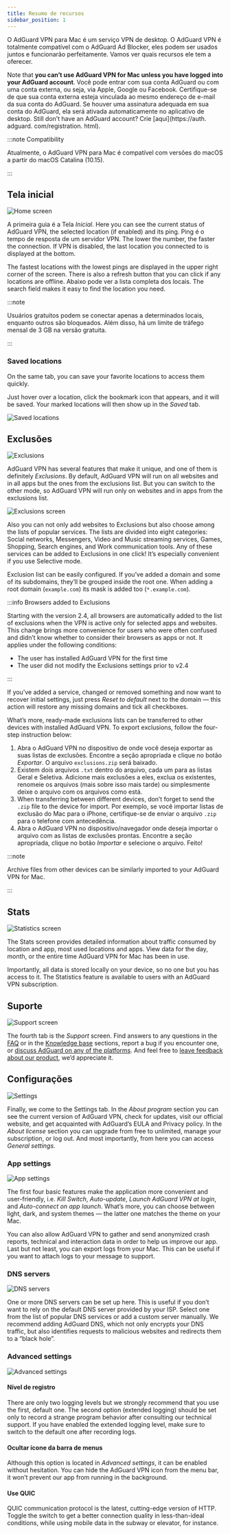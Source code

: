 ```yaml
---
title: Resumo de recursos
sidebar_position: 1
---
```


O AdGuard VPN para Mac é um serviço VPN de desktop. O AdGuard VPN é totalmente compatível com o AdGuard Ad Blocker, eles podem ser usados juntos e funcionarão perfeitamente. Vamos ver quais recursos ele tem a oferecer.

Note that **you can’t use AdGuard VPN for Mac unless you have logged into your AdGuard account**. Você pode entrar com sua conta AdGuard ou com uma conta externa, ou seja, via Apple, Google ou Facebook. Certifique-se de que sua conta externa esteja vinculada ao mesmo endereço de e-mail da sua conta do AdGuard. Se houver uma assinatura adequada em sua conta do AdGuard, ela será ativada automaticamente no aplicativo de desktop. Still don’t have an AdGuard account? Crie [aqui](https://auth. adguard. com/registration. html).

:::note Compatibility

Atualmente, o AdGuard VPN para Mac é compatível com versões do macOS a partir do macOS Catalina (10.15).

:::

## Tela inicial

![Home screen](https://cdn.adguardvpn.com/content/kb/vpn/mac/saved_locations.png)

A primeira guia é a Tela *Inicial*. Here you can see the current status of AdGuard VPN, the selected location (if enabled) and its ping. Ping é o tempo de resposta de um servidor VPN. The lower the number, the faster the connection. If VPN is disabled, the last location you connected to is displayed at the bottom.

The fastest locations with the lowest pings are displayed in the upper right corner of the screen. There is also a refresh button that you can click if any locations are offline. Abaixo pode ver a lista completa dos locais. The search field makes it easy to find the location you need.

:::note

Usuários gratuitos podem se conectar apenas a determinados locais, enquanto outros são bloqueados. Além disso, há um limite de tráfego mensal de 3 GB na versão gratuita.

:::

### Saved locations

On the same tab, you can save your favorite locations to access them quickly.

Just hover over a location, click the bookmark icon that appears, and it will be saved. Your marked locations will then show up in the *Saved* tab.

![Saved locations](https://cdn.adtidy.org/content/release_notes/vpn/mac/v2.5/Saved_locs_EN_2.png)

## Exclusões

![Exclusions](https://cdn.adguardvpn.com/content/kb/vpn/mac/exclusions_new_en.png)

AdGuard VPN has several features that make it unique, and one of them is definitely *Exclusions*. By default, AdGuard VPN will run on all websites and in all apps but the ones from the exclusions list. But you can switch to the other mode, so AdGuard VPN will run only on websites and in apps from the exclusions list.

![Exclusions screen](https://cdn.adguardvpn.com/content/kb/vpn/mac/services_new_en.png)

Also you can not only add websites to Exclusions but also choose among the lists of popular services. The lists are divided into eight categories: Social networks, Messengers, Video and Music streaming services, Games, Shopping, Search engines, and Work communication tools. Any of these services can be added to Exclusions in one click! It’s especially convenient if you use Selective mode.

Exclusion list can be easily configured. If you’ve added a domain and some of its subdomains, they’ll be grouped inside the root one. When adding a root domain (`example.com`) its mask is added too (`*.example.com`).

:::info Browsers added to Exclusions

Starting with the version 2.4, all browsers are automatically added to the list of exclusions when the VPN is active only for selected apps and websites. This change brings more convenience for users who were often confused and didn’t know whether to consider their browsers as apps or not. It applies under the following conditions:

- The user has installed AdGuard VPN for the first time
- The user did not modify the Exclusions settings prior to v2.4

:::

If you’ve added a service, changed or removed something and now want to recover initial settings, just press *Reset to default* next to the domain — this action will restore any missing domains and tick all checkboxes.

What’s more, ready-made exclusions lists can be transferred to other devices with installed AdGuard VPN. To export exclusions, follow the four-step instruction below:

1. Abra o AdGuard VPN no dispositivo de onde você deseja exportar as suas listas de exclusões. Encontre a seção apropriada e clique no botão *Exportar*. O arquivo `exclusions.zip` será baixado.
2. Existem dois arquivos `.txt` dentro do arquivo, cada um para as listas Geral e Seletiva. Adicione mais exclusões a eles, exclua os existentes, renomeie os arquivos (mais sobre isso mais tarde) ou simplesmente deixe o arquivo com os arquivos como está.
3. When transferring between different devices, don’t forget to send the `.zip` file to the device for import. Por exemplo, se você importar listas de exclusão do Mac para o iPhone, certifique-se de enviar o arquivo `.zip` para o telefone com antecedência.
4. Abra o AdGuard VPN no dispositivo/navegador onde deseja importar o arquivo com as listas de exclusões prontas. Encontre a seção apropriada, clique no botão *Importar* e selecione o arquivo. Feito!

:::note

Archive files from other devices can be similarly imported to your AdGuard VPN for Mac.

:::

## Stats

![Statistics screen](https://cdn.adguardvpn.com/content/kb/vpn/mac/statistics_en.png)

The Stats screen provides detailed information about traffic consumed by location and app, most used locations and apps. View data for the day, month, or the entire time AdGuard VPN for Mac has been in use.

Importantly, all data is stored locally on your device, so no one but you has access to it. The Statistics feature is available to users with an AdGuard VPN subscription.

## Suporte

![Support screen](https://cdn.adguardvpn.com/content/kb/vpn/mac/support_new_en.png)

The fourth tab is the *Support* screen. Find answers to any questions in the [FAQ](https://adguard-vpn.com/welcome.html#faq) or in the [Knowledge base](/) sections, report a bug if you encounter one, or [discuss AdGuard on any of the platforms](https://adguard.com/discuss.html). And feel free to [leave feedback about our product](https://surveys.adguard.com/vpn_mac/form.html), we’d appreciate it.

## Configurações

![Settings](https://cdn.adguardvpn.com/content/kb/vpn/mac/settings_new_en.png)

Finally, we come to the Settings tab. In the *About program* section you can see the current version of AdGuard VPN, check for updates, visit our official website, and get acquainted with AdGuard’s EULA and Privacy policy. In the *About license* section you can upgrade from free to unlimited, manage your subscription, or log out. And most importantly, from here you can access *General settings*.

### App settings

![App settings](https://cdn.adguardvpn.com/content/kb/vpn/mac/general-settings_new_en.png)

The first four basic features make the application more convenient and user-friendly, i.e. *Kill Switch*, *Auto-update*, *Launch AdGuard VPN at login*, and *Auto-connect on app launch*. What’s more, you can choose between light, dark, and system themes — the latter one matches the theme on your Mac.

You can also allow AdGuard VPN to gather and send anonymized crash reports, technical and interaction data in order to help us improve our app. Last but not least, you can export logs from your Mac. This can be useful if you want to attach logs to your message to support.

### DNS servers

![DNS servers](https://cdn.adguardvpn.com/content/kb/vpn/mac/dns_new_en.png)

One or more DNS servers can be set up here. This is useful if you don’t want to rely on the default DNS server provided by your ISP. Select one from the list of popular DNS services or add a custom server manually. We recommend adding AdGuard DNS, which not only encrypts your DNS traffic, but also identifies requests to malicious websites and redirects them to a “black hole”.

### Advanced settings

![Advanced settings](https://cdn.adguardvpn.com/content/kb/vpn/mac/advanced-settings_new_en.png)

#### Nível de registro

There are only two logging levels but we strongly recommend that you use the first, default one. The second option (extended logging) should be set only to record a strange program behavior after consulting our technical support. If you have enabled the extended logging level, make sure to switch to the default one after recording logs.

#### Ocultar ícone da barra de menus

Although this option is located in *Advanced settings*, it can be enabled without hesitation. You can hide the AdGuard VPN icon from the menu bar, it won’t prevent our app from running in the background.

#### Use QUIC

QUIC communication protocol is the latest, cutting-edge version of HTTP. Toggle the switch to get a better connection quality in less-than-ideal conditions, while using mobile data in the subway or elevator, for instance.

